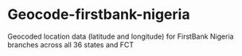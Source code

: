 # Geocode-firstbank-nigeria
Geocoded location data (latitude and longitude) for FirstBank Nigeria branches across all 36 states and FCT
